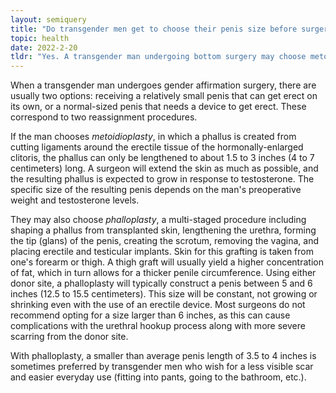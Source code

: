 ```yaml
---
layout: semiquery
title: "Do transgender men get to choose their penis size before surgery?"
topic: health
date: 2022-2-20
tldr: "Yes. A transgender man undergoing bottom surgery may choose metoidioplasty or phalloplasty, and between the two procedures, the man may specify a phallus size anywhere between 1.5 and 6 inches (4 to 15.5 centimeters)."
---
```


When a transgender man undergoes gender affirmation surgery, there are usually two options: receiving a relatively small penis that can get erect on its own, or a normal-sized penis that needs a device to get erect. These correspond to two reassignment procedures.

If the man chooses *metoidioplasty*, in which a phallus is created from cutting ligaments around the erectile tissue of the hormonally-enlarged clitoris, the phallus can only be lengthened to about 1.5 to 3 inches (4 to 7 centimeters) long. A surgeon will extend the skin as much as possible, and the resulting phallus is expected to grow in response to testosterone. The specific size of the resulting penis depends on the man's preoperative weight and testosterone levels.

They may also choose *phalloplasty*, a multi-staged procedure including shaping a phallus from transplanted skin, lengthening the urethra, forming the tip (glans) of the penis, creating the scrotum, removing the vagina, and placing erectile and testicular implants. Skin for this grafting is taken from one's forearm or thigh. A thigh graft will usually yield a higher concentration of fat, which in turn allows for a thicker penile circumference. Using either donor site, a phalloplasty will typically construct a penis between 5 and 6 inches (12.5 to 15.5 centimeters). This size will be constant, not growing or shrinking even with the use of an erectile device. Most surgeons do not recommend opting for a size larger than 6 inches, as this can cause complications with the urethral hookup process along with more severe scarring from the donor site.

With phalloplasty, a smaller than average penis length of 3.5 to 4 inches is sometimes preferred by transgender men who wish for a less visible scar and easier everyday use (fitting into pants, going to the bathroom, etc.).
